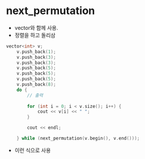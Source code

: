 # next_permutation

- vector와 함께 사용.
- 정렬을 하고 돌리삼

```c++
vector<int> v;
	v.push_back(1);
	v.push_back(3);
	v.push_back(3);
	v.push_back(5);
	v.push_back(5);
	v.push_back(5);
	v.push_back(8);
	do {
		// 출력
		
		for (int i = 0; i < v.size(); i++) {
			cout << v[i] << " ";
		}

		cout << endl;

	} while (next_permutation(v.begin(), v.end()));
```

- 이런 식으로 사용